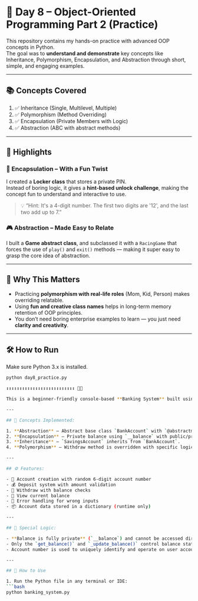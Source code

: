 # 🚀 Day 8 – Object-Oriented Programming Part 2 (Practice)

This repository contains my hands-on practice with advanced OOP concepts in Python.  
The goal was to **understand and demonstrate** key concepts like Inheritance, Polymorphism, Encapsulation, and Abstraction through short, simple, and engaging examples.

---

## 📚 Concepts Covered

1. ✅ Inheritance (Single, Multilevel, Multiple)
2. ✅ Polymorphism (Method Overriding)
3. ✅ Encapsulation (Private Members with Logic)
4. ✅ Abstraction (ABC with abstract methods)

---

## 🔎 Highlights

### 🔐 Encapsulation – With a Fun Twist  
I created a **Locker class** that stores a private PIN.  
Instead of boring logic, it gives a **hint-based unlock challenge**, making the concept fun to understand and interactive to use.

> 💡 “Hint: It's a 4-digit number. The first two digits are '12', and the last two add up to 7.”

### 🎮 Abstraction – Made Easy to Relate  
I built a **Game abstract class**, and subclassed it with a `RacingGame` that forces the use of `play()` and `exit()` methods — making it super easy to grasp the core idea of abstraction.

---

## 🧠 Why This Matters

- Practicing **polymorphism with real-life roles** (Mom, Kid, Person) makes overriding relatable.
- Using **fun and creative class names** helps in long-term memory retention of OOP principles.
- You don’t need boring enterprise examples to learn — you just need **clarity and creativity**.

---

## 🛠 How to Run

Make sure Python 3.x is installed.

```bash
python day8_practice.py

↕↕↕↕↕↕↕↕↕↕↕↕↕↕↕↕↕↕↕↕↕↕↕↕↕↕ 💛⏬

This is a beginner-friendly console-based **Banking System** built using Python’s Object-Oriented Programming concepts.

---

## 🧠 Concepts Implemented:

1. **Abstraction** – Abstract base class `BankAccount` with `@abstractmethod withdraw()`.
2. **Encapsulation** – Private balance using `__balance` with public/protected accessors.
3. **Inheritance** – `SavingsAccount` inherits from `BankAccount`.
4. **Polymorphism** – Withdraw method is overridden with specific logic for `SavingsAccount`.

---

## ⚙️ Features:

- 🎯 Account creation with random 6-digit account number
- 💰 Deposit system with amount validation
- 💸 Withdraw with balance checks
- 🧾 View current balance
- 🧠 Error handling for wrong inputs
- 📦 Account data stored in a dictionary (runtime only)

---

## 🔐 Special Logic:

- **Balance is fully private** (`__balance`) and cannot be accessed directly.
- Only the `get_balance()` and `_update_balance()` control balance state.
- Account number is used to uniquely identify and operate on user accounts.

---

## 🧪 How to Use

1. Run the Python file in any terminal or IDE:
```bash
python banking_system.py
